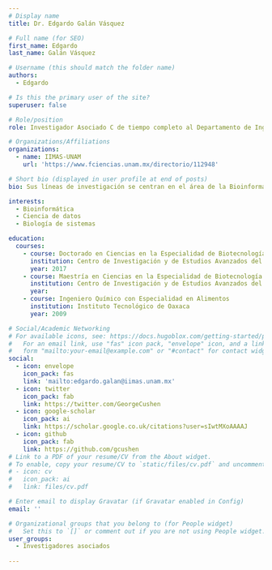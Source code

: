 ```yaml
---
# Display name
title: Dr. Edgardo Galán Vásquez 

# Full name (for SEO)
first_name: Edgardo 
last_name: Galán Vásquez

# Username (this should match the folder name)
authors:
  - Edgardo

# Is this the primary user of the site?
superuser: false

# Role/position
role: Investigador Asociado C de tiempo completo al Departamento de Ingeniería de Sistemas Computacionales y Automatización del Instituto de Investigaciones en Matemáticas Aplicadas y en Sistemas de la Universidad Nacional Autónoma de México

# Organizations/Affiliations
organizations:
  - name: IIMAS-UNAM
    url: 'https://www.fciencias.unam.mx/directorio/112948'

# Short bio (displayed in user profile at end of posts)
bio: Sus líneas de investigación se centran en el área de la Bioinformática, Biología de sistemas y Ciencia de datos, enfocadas en estudiar la expresión genética de diferentes organismos. En este sentido, estudia la reconstrucción y análisis de redes de regulación genética y de co-expresión genética, mediante el uso de estrategias de aprendizaje automático. SNII I.

interests:
  - Bioinformática
  - Ciencia de datos 
  - Biología de sistemas

education:
  courses:
    - course: Doctorado en Ciencias en la Especialidad de Biotecnología de Plantas
      institution: Centro de Investigación y de Estudios Avanzados del Instituto Politécnico Nacional - Unidad Irapuato México
      year: 2017
    - course: Maestría en Ciencias en la Especialidad de Biotecnología de Plantas
      institution: Centro de Investigación y de Estudios Avanzados del Instituto Politécnico Nacional - Unidad Irapuato México
      year: 
    - course: Ingeniero Químico con Especialidad en Alimentos
      institution: Instituto Tecnológico de Oaxaca
      year: 2009

# Social/Academic Networking
# For available icons, see: https://docs.hugoblox.com/getting-started/page-builder/#icons
#   For an email link, use "fas" icon pack, "envelope" icon, and a link in the
#   form "mailto:your-email@example.com" or "#contact" for contact widget.
social:
  - icon: envelope
    icon_pack: fas
    link: 'mailto:edgardo.galan@iimas.unam.mx'
  - icon: twitter
    icon_pack: fab
    link: https://twitter.com/GeorgeCushen
  - icon: google-scholar
    icon_pack: ai
    link: https://scholar.google.co.uk/citations?user=sIwtMXoAAAAJ
  - icon: github
    icon_pack: fab
    link: https://github.com/gcushen
# Link to a PDF of your resume/CV from the About widget.
# To enable, copy your resume/CV to `static/files/cv.pdf` and uncomment the lines below.
# - icon: cv
#   icon_pack: ai
#   link: files/cv.pdf

# Enter email to display Gravatar (if Gravatar enabled in Config)
email: ''

# Organizational groups that you belong to (for People widget)
#   Set this to `[]` or comment out if you are not using People widget.
user_groups:
  - Investigadores asociados
  
---
```



